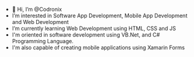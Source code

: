 - 👋 Hi, I’m @Codronix
- I’m interested in Software App Development, Mobile App Development and Web Development
- I’m currently learning Web Development using HTML, CSS and JS
- I'm oriented in software development using VB.Net, and C# Programming Language.
- I'm also capable of creating mobile applications using Xamarin Forms

<!---
Codronix/Codronix is a ✨ special ✨ repository because its `README.md` (this file) appears on your GitHub profile.
You can click the Preview link to take a look at your changes.
--->
